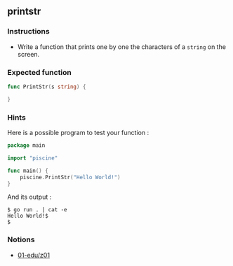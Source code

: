 ## printstr

### Instructions

- Write a function that prints one by one the characters of a `string` on the screen.

### Expected function

```go
func PrintStr(s string) {

}
```

### Hints

Here is a possible program to test your function :

```go
package main

import "piscine"

func main() {
	piscine.PrintStr("Hello World!")
}
```

And its output :

```console
$ go run . | cat -e
Hello World!$
$
```

### Notions

- [01-edu/z01](https://github.com/01-edu/z01)
